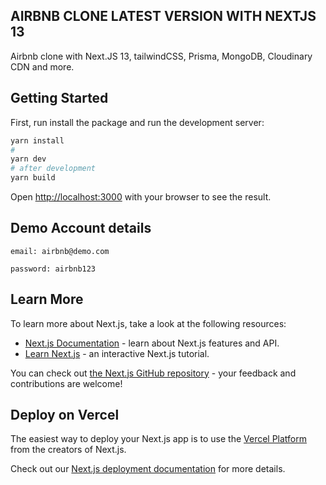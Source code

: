 ## AIRBNB CLONE LATEST VERSION WITH NEXTJS 13

Airbnb clone with Next.JS 13, tailwindCSS, Prisma, MongoDB, Cloudinary CDN and more.

## Getting Started

First, run install the package and run the development server:

```bash
yarn install
#
yarn dev
# after development
yarn build
```

Open [http://localhost:3000](http://localhost:3000) with your browser to see the result.

## Demo Account details

```
email: airbnb@demo.com

password: airbnb123

```

## Learn More

To learn more about Next.js, take a look at the following resources:

- [Next.js Documentation](https://nextjs.org/docs) - learn about Next.js features and API.
- [Learn Next.js](https://nextjs.org/learn) - an interactive Next.js tutorial.

You can check out [the Next.js GitHub repository](https://github.com/vercel/next.js/) - your feedback and contributions are welcome!

## Deploy on Vercel

The easiest way to deploy your Next.js app is to use the [Vercel Platform](https://vercel.com/new?utm_medium=default-template&filter=next.js&utm_source=create-next-app&utm_campaign=create-next-app-readme) from the creators of Next.js.

Check out our [Next.js deployment documentation](https://nextjs.org/docs/deployment) for more details.
